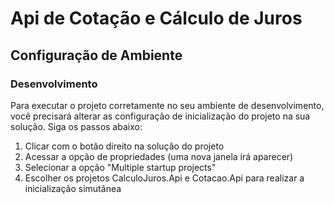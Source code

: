 # Api de Cotação e Cálculo de Juros

## Configuração de Ambiente

### Desenvolvimento

Para executar o projeto corretamente no seu ambiente de desenvolvimento, você precisará alterar as configuração de inicialização do projeto na sua solução. Siga os passos abaixo:
1. Clicar com o botão direito na solução do projeto
2. Acessar a opção de propriedades (uma nova janela irá aparecer)
3. Selecionar a opção "Multiple startup projects"
4. Escolher os projetos CalculoJuros.Api e Cotacao.Api para realizar a inicialização simutânea
